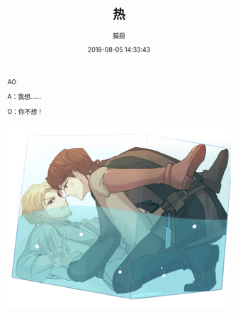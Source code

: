﻿---
layout: post
title: 热
date: 2018-08-05 14:33:43
updated: 2018-08-05 14:33:43
comments: true
categories: [Photo]
tags: [obikin, AO, obi-wan kenobi, anakin skywalker, star wars, 星球大战, 热的我出不了门才这么勤快]
author: "猫厨"
description: ""
toc: true
---

<p>AO</p> 
<p>A：我想……</p> 
<p>O：你不想！</p>

![](https://raw.githubusercontent.com/alicewish/meowchain247/master/img_cVZNdzJtQk9JV2RiTzhZS1JsTk5WTEZlSGtPL0h5YldBTzdPdGhId1IvUjZPRnIzc0hjdzVnPT0.jpg)